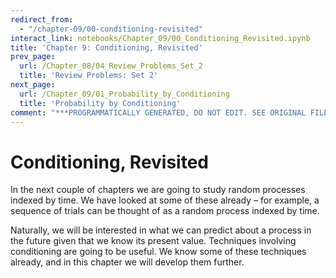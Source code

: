 ```yaml
---
redirect_from:
  - "/chapter-09/00-conditioning-revisited"
interact_link: notebooks/Chapter_09/00_Conditioning_Revisited.ipynb
title: 'Chapter 9: Conditioning, Revisited'
prev_page:
  url: /Chapter_08/04_Review_Problems_Set_2
  title: 'Review Problems: Set 2'
next_page:
  url: /Chapter_09/01_Probability_by_Conditioning
  title: 'Probability by Conditioning'
comment: "***PROGRAMMATICALLY GENERATED, DO NOT EDIT. SEE ORIGINAL FILES IN /notebooks***"
---
```


# Conditioning, Revisited

In the next couple of chapters we are going to study random processes indexed by time. We have looked at some of these already – for example, a sequence of trials can be thought of as a random process indexed by time.

Naturally, we will be interested in what we can predict about a process in the future given that we know its present value. Techniques involving conditioning are going to be useful. We know some of these techniques already, and in this chapter we will develop them further. 
